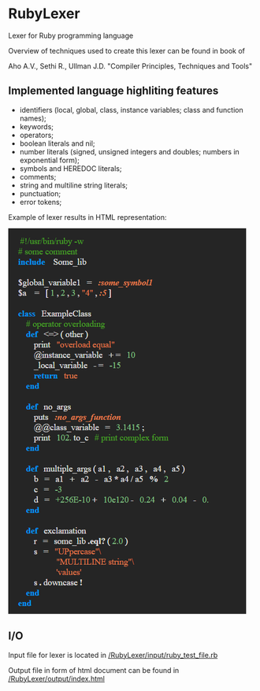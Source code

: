 # RubyLexer
Lexer for Ruby programming language

Overview of techniques used to create this lexer can be found in book of 

Aho A.V., Sethi R., Ullman J.D. "Compiler Principles, Techniques and Tools"

## Implemented language highliting features
- identifiers (local, global, class, instance variables; class and function names);
- keywords;
- operators;
- boolean literals and nil; 
- number literals (signed, unsigned integers and doubles; numbers in exponential form);
- symbols and HEREDOC literals;
- comments;
- string and multiline string literals;
- punctuation;
- error tokens;

Example of lexer results in HTML representation:

![alt text](images/sample.png)

## I/O
Input file for lexer is located in <a href="/RubyLexer/input/ruby_test_file.rb">/RubyLexer/input/ruby_test_file.rb</a>

Output file in form of html document can be found in <a href="/RubyLexer/output/index.html">/RubyLexer/output/index.html</a>

